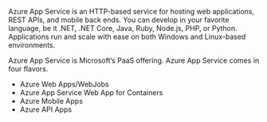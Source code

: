 Azure App Service is an HTTP-based service for hosting web applications, REST APIs, and mobile back ends. You can develop in your favorite language, be it .NET, .NET Core, Java, Ruby, Node.js, PHP, or Python. Applications run and scale with ease on both Windows and Linux-based environments.

Azure App Service is Microsoft’s PaaS offering. Azure App Service comes in four flavors.

- Azure Web Apps/WebJobs
- Azure App Service Web App for Containers
- Azure Mobile Apps
- Azure API Apps